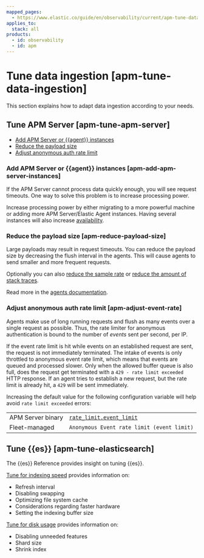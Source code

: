 ```yaml
---
mapped_pages:
  - https://www.elastic.co/guide/en/observability/current/apm-tune-data-ingestion.html
applies_to:
  stack: all
products:
  - id: observability
  - id: apm
---
```


# Tune data ingestion [apm-tune-data-ingestion]

This section explains how to adapt data ingestion according to your needs.

## Tune APM Server [apm-tune-apm-server]

* [Add APM Server or {{agent}} instances](#apm-add-apm-server-instances)
* [Reduce the payload size](#apm-reduce-payload-size)
* [Adjust anonymous auth rate limit](#apm-adjust-event-rate)

### Add APM Server or {{agent}} instances [apm-add-apm-server-instances]

If the APM Server cannot process data quickly enough, you will see request timeouts. One way to solve this problem is to increase processing power.

Increase processing power by either migrating to a more powerful machine or adding more APM Server/Elastic Agent instances. Having several instances will also increase [availability](/solutions/observability/apm/high-availability.md).

### Reduce the payload size [apm-reduce-payload-size]

Large payloads may result in request timeouts. You can reduce the payload size by decreasing the flush interval in the agents. This will cause agents to send smaller and more frequent requests.

Optionally you can also [reduce the sample rate](/solutions/observability/apm/reduce-storage.md#apm-reduce-sample-rate) or [reduce the amount of stack traces](/solutions/observability/apm/reduce-storage.md#observability-apm-reduce-stacktrace).

Read more in the [agents documentation](/reference/apm-agents/index.md).

### Adjust anonymous auth rate limit [apm-adjust-event-rate]

Agents make use of long running requests and flush as many events over a single request as possible. Thus, the rate limiter for anonymous authentication is bound to the number of *events* sent per second, per IP.

If the event rate limit is hit while events on an established request are sent, the request is not immediately terminated. The intake of events is only throttled to anonymous event rate limit, which means that events are queued and processed slower. Only when the allowed buffer queue is also full, does the request get terminated with a `429 - rate limit exceeded` HTTP response. If an agent tries to establish a new request, but the rate limit is already hit, a `429` will be sent immediately.

Increasing the default value for the following configuration variable will help avoid `rate limit exceeded` errors:

|     |     |
| --- | --- |
| APM Server binary | [`rate_limit.event_limit`](/solutions/observability/apm/configure-anonymous-authentication.md#apm-config-auth-anon-event-limit) |
| Fleet-managed | `Anonymous Event rate limit (event limit)` |

## Tune {{es}} [apm-tune-elasticsearch]

The {{es}} Reference provides insight on tuning {{es}}.

[Tune for indexing speed](/deploy-manage/production-guidance/optimize-performance/indexing-speed.md) provides information on:

* Refresh interval
* Disabling swapping
* Optimizing file system cache
* Considerations regarding faster hardware
* Setting the indexing buffer size

[Tune for disk usage](/deploy-manage/production-guidance/optimize-performance/disk-usage.md) provides information on:

* Disabling unneeded features
* Shard size
* Shrink index

